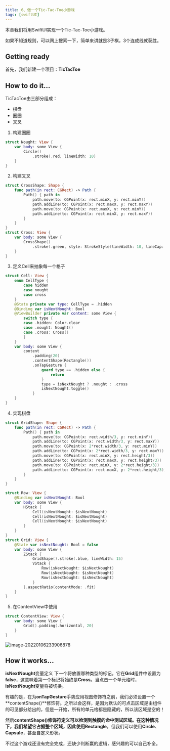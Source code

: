 ```yaml
---
title: 6、做一个Tic-Tac-Toe小游戏
tags: [swiftUI]
---
```


本章我们将用SwiftUI实现一个Tic-Tac-Toe小游戏。

如果不知道规则，可以网上搜索一下，简单来讲就是3子棋，3个连成线就获胜。

## Getting ready

首先，我们新建一个项目：**TicTacToe**

## How to do it…

TicTacToe由三部分组成：

- 棋盘
- 圈圈
- 叉叉

1. 构建圈圈
```swift
struct Nought: View {
    var body: some View {
        Circle()
            .stroke(.red, lineWidth: 10)
    }
}
```

2. 构建叉叉
```swift
struct CrossShape: Shape {
    func path(in rect: CGRect) -> Path {
        Path() { path in
            path.move(to: CGPoint(x: rect.minX, y: rect.minY))
            path.addLine(to: CGPoint(x: rect.maxX, y: rect.maxY))
            path.move(to: CGPoint(x: rect.maxX, y: rect.minY))
            path.addLine(to: CGPoint(x: rect.minX, y: rect.maxY))
        }
    }
}
struct Cross: View {
    var body: some View {
        CrossShape()
            .stroke(.green, style: StrokeStyle(lineWidth: 10, lineCap: .round, lineJoin: .round))
    }
}
```

3. 定义Cell来抽象每一个格子
```swift
struct Cell: View {
    enum CellType {
        case hidden
        case nought
        case cross
    }
    @State private var type: CellType = .hidden
    @Binding var isNextNought: Bool
    @ViewBuilder private var content: some View {
        switch type {
        case .hidden: Color.clear
        case .nought: Nought()
        case .cross: Cross()
        }
    }
    var body: some View {
        content
            .padding(20)
            .contentShape(Rectangle())
            .onTapGesture {
                guard type == .hidden else {
                    return
                }
                type = isNextNought ? .nought : .cross
                isNextNought.toggle()
            }
    }
}
```

4. 实现棋盘
```swift
struct GridShape: Shape {
    func path(in rect: CGRect) -> Path {
        Path() { path in
            path.move(to: CGPoint(x: rect.width/3, y: rect.minY))
            path.addLine(to: CGPoint(x: rect.width/3, y: rect.maxY))
            path.move(to: CGPoint(x: 2*rect.width/3, y: rect.minY))
            path.addLine(to: CGPoint(x: 2*rect.width/3, y: rect.maxY))
            path.move(to: CGPoint(x: rect.minX, y: rect.height/3))
            path.addLine(to: CGPoint(x: rect.maxX, y: rect.height/3))
            path.move(to: CGPoint(x: rect.minX, y: 2*rect.height/3))
            path.addLine(to: CGPoint(x: rect.maxX, y: 2*rect.height/3))
        }
    }
}

struct Row: View {
    @Binding var isNextNought: Bool
    var body: some View {
        HStack {
            Cell(isNextNought: $isNextNought)
            Cell(isNextNought: $isNextNought)
            Cell(isNextNought: $isNextNought)
        }
    }
}
struct Grid: View {
    @State var isNextNought: Bool = false
    var body: some View {
        ZStack {
            GridShape().stroke(.blue, lineWidth: 15)
            VStack {
                Row(isNextNought: $isNextNought)
                Row(isNextNought: $isNextNought)
                Row(isNextNought: $isNextNought)
            }
        }.aspectRatio(contentMode: .fit)
    }
}
```

5. 在ContentView中使用
```swift
struct ContentView: View {
    var body: some View {
        Grid().padding(.horizontal, 20)
    }
}
```

![image-20220106233906878](https://tva1.sinaimg.cn/large/008i3skNly1gy4do2ix1sj30ce0p4my8.jpg)



## How it works…

**isNextNought**变量定义 下一个将放置哪种类型的标记。它在**Grid**组件中设置为**false**，这意味着第一个标记将始终是**Cross**。当点击一个单元格时，**isNextNought**变量将被切换。

有趣的是，在为**onTapGesture**手势应用视图修饰符之前，我们必须设置一个**contentShape()**修饰符。之所以会这样，是因为默认的可点击区域是由组件的可见部分给出的，但是一开始，所有的单元格都是隐藏的，所以该区域是空的！

然后**contentShape()**修饰符定义可以检测到触摸的命中测试区域。在这种情况下，我们希望它占据整个区域，因此使用**Rectangle**，但我们可以使用**Circle**、**Capsule**，甚至自定义形状。

不过这个游戏还没有完全完成，还缺少判断赢的逻辑，感兴趣的可以自己补全。
